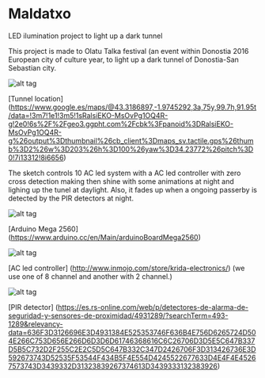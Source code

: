 # Maldatxo
LED ilumination project to light up a dark tunnel

This project is made to Olatu Talka festival (an event within Donostia 2016 European city of culture year, to light up a dark tunnel of Donostia-San Sebastian city.

![alt tag](http://www.diariovasco.com/prensa/noticias/201107/02/fotos/11829110.jpg)

[Tunnel location] (https://www.google.es/maps/@43.3186897,-1.9745292,3a,75y,99.7h,91.95t/data=!3m7!1e1!3m5!1sRalsiEKO-MsOvPg1OQ4R-g!2e0!6s%2F%2Fgeo3.ggpht.com%2Fcbk%3Fpanoid%3DRalsiEKO-MsOvPg1OQ4R-g%26output%3Dthumbnail%26cb_client%3Dmaps_sv.tactile.gps%26thumb%3D2%26w%3D203%26h%3D100%26yaw%3D34.23772%26pitch%3D0!7i13312!8i6656)
  
The sketch controls 10 AC led system with a AC led controller with zero cross detection making then shine with some animations at night and lighing up the tunel at daylight. Also, it fades up when a ongoing passerby is detected by the PIR detectors at night.

![alt tag](http://www.eneka.com.uy/images/stories/virtuemart/product/Arduino_Mega_256_53a1b86fb47ef.jpg)

[Arduino Mega 2560] (https://www.arduino.cc/en/Main/arduinoBoardMega2560)
 
![alt tag](http://lh3.googleusercontent.com/5Gv5bAlREw5IgnTjawEmS1leLaiAK2zN1hZoSMjyNgdXgFM7c9L6Gio_-Z-CZB-z8k6AS2ZVQRANMziByaSGvg=s576)

[AC led controller] (http://www.inmojo.com/store/krida-electronics/) (we use one of 8 channel and another with 2 channel.)

![alt tag](https://es.rs-online.com/largeimages/F4931289-01.jpg)

[PIR detector] (https://es.rs-online.com/web/p/detectores-de-alarma-de-seguridad-y-sensores-de-proximidad/4931289/?searchTerm=493-1289&relevancy-data=636F3D3126696E3D4931384E525353746F636B4E756D6265724D504E266C753D656E266D6D3D6D61746368616C6C26706D3D5E5C647B337D5B5C732D2F255C2E2C5D5C647B332C347D2426706F3D313426736E3D592673743D52535F53544F434B5F4E554D4245522677633D4E4F4E45267573743D3439332D31323839267374613D3439333132383926)

